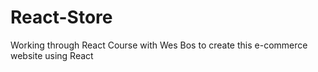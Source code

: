 # React-Store

Working through React Course with Wes Bos to create this e-commerce website using React